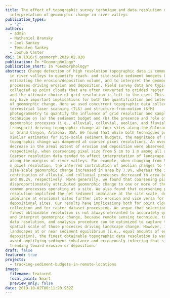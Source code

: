 ```yaml
---
title: The effect of topographic survey technique and data resolution on the
  interpretation of geomorphic change in river valleys
publication_types:
  - "2"
authors:
  - admin
  - Nathaniel Bransky
  - Joel Sankey
  - Temuulen Sankey
  - Joshua Caster
doi: 10.1016/j.geomorph.2019.02.020
publication: In *Geomorphology*
publication_short: In *Geomorphology*
abstract: Change detection of high resolution topographic data is commonly used
  in river valleys to quantify reach- and site-scale sediment budgets by
  estimating the erosion/deposition volume, and to interpret the geomorphic
  processes driving erosion and deposition. Field survey data are typically
  collected as point clouds that are often converted to gridded raster datasets
  and the ultimate choice of grid resolution is left to the user. This choice
  may have important implications for both the quantification and interpretation
  of geomorphic change. Here we used concurrent topographic data collected by
  terrestrial laser scanning (TLS) and structure-from-motion (SfM)
  photogrammetry to quantify the influence of grid resolution and sampling
  technique on (a) the sediment budget and (b) the presence and role of
  geomorphic processes (i.e., alluvial, colluvial, aeolian, and fluvial
  transport) driving topographic change at four sites along the Colorado River
  in Grand Canyon, Arizona, USA. We found that while both techniques produced
  similar estimates for site-scale sediment budgets, the magnitude of detected
  topographic change was dampened at coarser pixel resolutions. An overall
  decrease in the areal extent of erosion and deposition were observed,
  respectively, when coarsening pixel size from 5 cm to 1 m among all sites.
  Coarser resolution data tended to affect interpretation of landscape change
  along the margins of river valleys. For example, when changing from 5 cm to 1
  m pixel resolution, the inferred contribution of aeolian changes to total
  site-scale geomorphic change increased in area by 7.9%, whereas the inferred
  contribution of alluvial and colluvial processes decreased in area by 97.9%
  and 88.2%, respectively. More generally, we found that coarsening pixel sizes
  disproportionately attributed geomorphic change to one or more of the most
  common processes operating at a site. We also found that coarsening pixel
  resolution amplified the net sediment imbalance at the site scale, driving the
  imbalance at erosional sites further into erosion and vice versa for
  depositional sites. Our results have implications both for point cloud data
  collection and for raster dataset processing. We argue that selecting the
  finest obtainable resolution is not always warranted to accurately quantify
  and interpret geomorphic change, because remote sensing technique, topographic
  data resolution, and analysis procedure can be optimized to capture the
  spatial scale of those processes driving landscape change. However, in
  landscapes at or near sediment equilibrium (i.e., equal amounts of erosion and
  deposition), the finest obtainable topographic data resolution is warranted to
  avoid amplifying sediment imbalance and erroneously inferring that sites are
  trending toward erosion or deposition.
draft: false
featured: true
projects:
  - tracking-sediment-budgets-in-remote-locations
image:
  filename: featured
  focal_point: Smart
  preview_only: false
date: 2019-10-02T00:11:20.932Z
---
```

